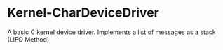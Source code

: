 # Kernel-CharDeviceDriver
A basic C kernel device driver. Implements a list of messages as a stack (LIFO Method)
